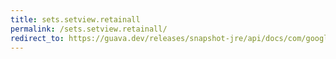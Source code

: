 ```yaml
---
title: sets.setview.retainall
permalink: /sets.setview.retainall/
redirect_to: https://guava.dev/releases/snapshot-jre/api/docs/com/google/common/collect/Sets.SetView.html#retainAll-java.util.Collection-
---
```

